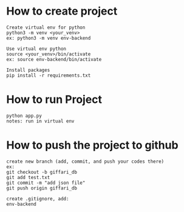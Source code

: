 # How to create project
```
Create virtual env for python
python3 -m venv <your_venv>
ex: python3 -m venv env-backend

Use virtual env python
source <your_venv>/bin/activate
ex: source env-backend/bin/activate

Install packages
pip install -r requirements.txt
```

# How to run Project
```
python app.py
notes: run in virtual env
```

# How to push the project to github
```
create new branch (add, commit, and push your codes there)
ex:
git checkout -b giffari_db
git add test.txt
git commit -m "add json file"
git push origin giffari_db

create .gitignore, add:
env-backend
```
